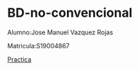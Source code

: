 # BD-no-convencional

Alumno:Jose Manuel Vazquez Rojas

Matricula:S19004867

[Practica](https://colab.research.google.com/drive/1MLfkdAyniW544EJZ0SNUyQs9Z4nddRt0#scrollTo=F4nKgvMf-kuN)
